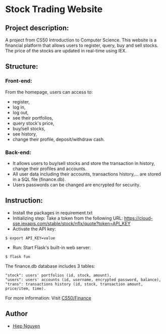 # Stock Trading Website 
## Project description: 
A project from CS50 Introduction to Computer Science. 
This website is a financial platform that allows users to register, query, buy and sell stocks.
The price of the stocks are updated in real-time using IEX.
## Structure:

### Front-end:
From the homepage, users can access to: 
- register,
- log in,
- log out,
- see their portfolios,
- query stock's price,
- buy/sell stocks,
- see history,
- change their profile, deposit/withdraw cash.

### Back-end:
- It allows users to buy/sell stocks and store the transaction in history, change their profiles and accounts.
- All user data including their accounts, transactions history,... are stored in a SQL file (finance.db).
- Users passwords can be changed are encrypted for security.
## Instruction:
- Install the packages in requirement.txt
- Initializing step: Take a token from the following URL: https://cloud-sse.iexapis.com/stable/stock/nflx/quote?token=API_KEY
- Activate the API key:
```
$ export API_KEY=value
```
- Run: Start Flask's built-in web server:
```
$ flask fun
```
The finance.db database includes 3 tables: 
```
"stock": users' portfolios (id, stock, amount), 
"users": users' accounts (id, username, encrypted password, balance), 
"trans": transactions history (id, stock, transaction amount, price/item, time).
```
For more information: Visit [CS50/Finance](https://cs50.harvard.edu/x/2022/psets/9/finance/)

## Author
- [Hiep Nguyen](https://github.com/hiepnh14)
